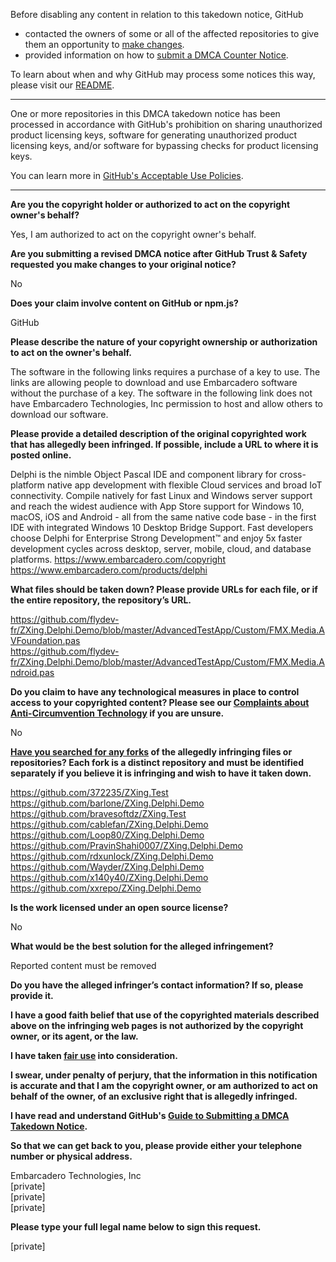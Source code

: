 Before disabling any content in relation to this takedown notice, GitHub
- contacted the owners of some or all of the affected repositories to give them an opportunity to [make changes](https://docs.github.com/en/github/site-policy/dmca-takedown-policy#a-how-does-this-actually-work).
- provided information on how to [submit a DMCA Counter Notice](https://docs.github.com/en/articles/guide-to-submitting-a-dmca-counter-notice).

To learn about when and why GitHub may process some notices this way, please visit our [README](https://github.com/github/dmca/blob/master/README.md#anatomy-of-a-takedown-notice).

---

One or more repositories in this DMCA takedown notice has been processed in accordance with GitHub's prohibition on sharing unauthorized product licensing keys, software for generating unauthorized product licensing keys, and/or software for bypassing checks for product licensing keys.

You can learn more in [GitHub's Acceptable Use Policies](https://docs.github.com/en/github/site-policy/github-acceptable-use-policies).

---

**Are you the copyright holder or authorized to act on the copyright owner's behalf?**

Yes, I am authorized to act on the copyright owner's behalf.

**Are you submitting a revised DMCA notice after GitHub Trust & Safety requested you make changes to your original notice?**

No

**Does your claim involve content on GitHub or npm.js?**

GitHub

**Please describe the nature of your copyright ownership or authorization to act on the owner's behalf.**

The software in the following links requires a purchase of a key to use. The links are allowing people to download and use Embarcadero software without the purchase of a key. The software in the following link does not have Embarcadero Technologies, Inc permission to host and allow others to download our software.

**Please provide a detailed description of the original copyrighted work that has allegedly been infringed. If possible, include a URL to where it is posted online.**

Delphi is the nimble Object Pascal IDE and component library for cross-platform native app development with flexible Cloud services and broad IoT connectivity. Compile natively for fast Linux and Windows server support and reach the widest audience with App Store support for Windows 10, macOS, iOS and Android - all from the same native code base - in the first IDE with integrated Windows 10 Desktop Bridge Support. Fast developers choose Delphi for Enterprise Strong Development™ and enjoy 5x faster development cycles across desktop, server, mobile, cloud, and database platforms.
https://www.embarcadero.com/copyright
https://www.embarcadero.com/products/delphi

**What files should be taken down? Please provide URLs for each file, or if the entire repository, the repository’s URL.**

https://github.com/flydev-fr/ZXing.Delphi.Demo/blob/master/AdvancedTestApp/Custom/FMX.Media.AVFoundation.pas  
https://github.com/flydev-fr/ZXing.Delphi.Demo/blob/master/AdvancedTestApp/Custom/FMX.Media.Android.pas

**Do you claim to have any technological measures in place to control access to your copyrighted content? Please see our <a href="https://docs.github.com/articles/guide-to-submitting-a-dmca-takedown-notice#complaints-about-anti-circumvention-technology">Complaints about Anti-Circumvention Technology</a> if you are unsure.**

No

**<a href="https://docs.github.com/articles/dmca-takedown-policy#b-what-about-forks-or-whats-a-fork">Have you searched for any forks</a> of the allegedly infringing files or repositories? Each fork is a distinct repository and must be identified separately if you believe it is infringing and wish to have it taken down.**

https://github.com/372235/ZXing.Test  
https://github.com/barlone/ZXing.Delphi.Demo  
https://github.com/bravesoftdz/ZXing.Test  
https://github.com/cablefan/ZXing.Delphi.Demo  
https://github.com/Loop80/ZXing.Delphi.Demo  
https://github.com/PravinShahi0007/ZXing.Delphi.Demo  
https://github.com/rdxunlock/ZXing.Delphi.Demo  
https://github.com/Wayder/ZXing.Delphi.Demo  
https://github.com/x140y40/ZXing.Delphi.Demo  
https://github.com/xxrepo/ZXing.Delphi.Demo

**Is the work licensed under an open source license?**

No

**What would be the best solution for the alleged infringement?**

Reported content must be removed

**Do you have the alleged infringer’s contact information? If so, please provide it.**

**I have a good faith belief that use of the copyrighted materials described above on the infringing web pages is not authorized by the copyright owner, or its agent, or the law.**

**I have taken <a href="https://www.lumendatabase.org/topics/22">fair use</a> into consideration.**

**I swear, under penalty of perjury, that the information in this notification is accurate and that I am the copyright owner, or am authorized to act on behalf of the owner, of an exclusive right that is allegedly infringed.**

**I have read and understand GitHub's <a href="https://docs.github.com/articles/guide-to-submitting-a-dmca-takedown-notice/">Guide to Submitting a DMCA Takedown Notice</a>.**

**So that we can get back to you, please provide either your telephone number or physical address.**

Embarcadero Technologies, Inc  
[private]  
[private]  
[private]  

**Please type your full legal name below to sign this request.**

[private]  
